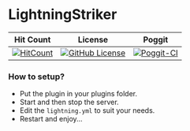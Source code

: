 # LightningStriker

| Hit Count | License | Poggit |
| :--: | :--: | :--: |
[![HitCount](http://hits.dwyl.io/Implasher/LightningStriker.svg)](http://hits.dwyl.io/Implasher/LightningStriker) | [![GitHub License](https://img.shields.io/github/license/Implasher/LightningStriker.svg)](https://github.com/JackMD/LightningStrike/blob/Bedrock/LICENSE) | [![Poggit-CI](https://poggit.pmmp.io/ci.shield/Implasher/LightningStriker/LightningStriker)](https://poggit.pmmp.io/ci/Implasher/LightningStriker/LightningStriker)

### How to setup?
 - Put the plugin in your plugins folder.
 - Start and then stop the server.
 - Edit the `lightning.yml` to suit your needs.
 - Restart and enjoy...
